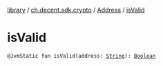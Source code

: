 [library](../../index.md) / [ch.decent.sdk.crypto](../index.md) / [Address](index.md) / [isValid](./is-valid.md)

# isValid

`@JvmStatic fun isValid(address: `[`String`](https://kotlinlang.org/api/latest/jvm/stdlib/kotlin/-string/index.html)`): `[`Boolean`](https://kotlinlang.org/api/latest/jvm/stdlib/kotlin/-boolean/index.html)